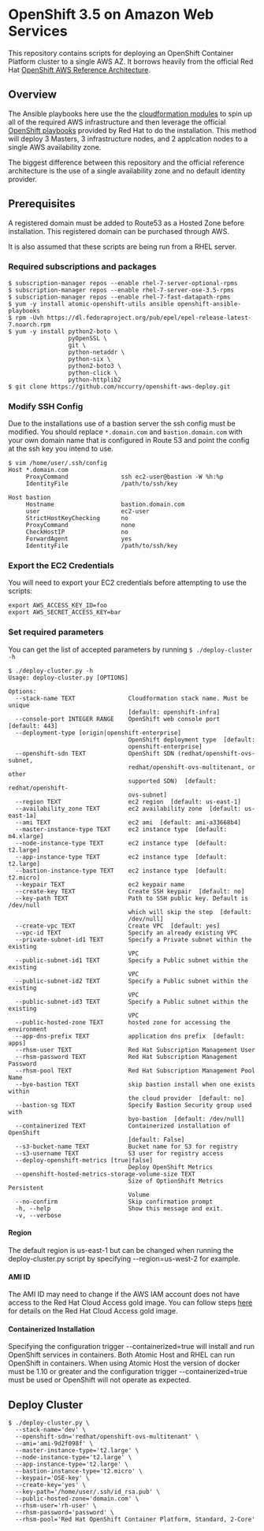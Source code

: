 # OpenShift 3.5 on Amazon Web Services
This repository contains scripts for deploying an OpenShift Container Platform cluster to a single AWS AZ. It borrows heavily from the official Red Hat [OpenShift AWS Reference Architecture](https://github.com/openshift/openshift-ansible-contrib/tree/master/reference-architecture/aws-ansible).

## Overview
The Ansible playbooks here use the the [cloudformation modules](http://docs.ansible.com/ansible/latest/cloudformation_module.html) to spin up all of the required AWS infrastructure and then leverage the official [OpenShift playbooks](https://github.com/openshift/openshift-ansible/tree/release-1.5/playbooks/byo) provided by Red Hat to do the installation. This method will deploy 3 Masters, 3 infrastructure nodes, and 2 applcation nodes to a single AWS availability zone.

The biggest difference between this repository and the official reference architecture is the use of a single availability zone and no default identity provider.

## Prerequisites
A registered domain must be added to Route53 as a Hosted Zone before installation.  This registered domain can be purchased through AWS.

It is also assumed that these scripts are being run from a RHEL server.

### Required subscriptions and packages
```
$ subscription-manager repos --enable rhel-7-server-optional-rpms
$ subscription-manager repos --enable rhel-7-server-ose-3.5-rpms
$ subscription-manager repos --enable rhel-7-fast-datapath-rpms
$ yum -y install atomic-openshift-utils ansible openshift-ansible-playbooks
$ rpm -Uvh https://dl.fedoraproject.org/pub/epel/epel-release-latest-7.noarch.rpm
$ yum -y install python2-boto \
                 pyOpenSSL \
                 git \
                 python-netaddr \
                 python-six \
                 python2-boto3 \
                 python-click \
                 python-httplib2
$ git clone https://github.com/nccurry/openshift-aws-deploy.git
```

### Modify SSH Config
Due to the installations use of a bastion server the ssh config must be modified.
You should replace ```*.domain.com``` and ```bastion.domain.com``` with your own domain name that is configured in Route 53 and point the config at the ssh key you intend to use.
```
$ vim /home/user/.ssh/config
Host *.domain.com
     ProxyCommand               ssh ec2-user@bastion -W %h:%p
     IdentityFile               /path/to/ssh/key

Host bastion
     Hostname                   bastion.domain.com
     user                       ec2-user
     StrictHostKeyChecking      no
     ProxyCommand               none
     CheckHostIP                no
     ForwardAgent               yes
     IdentityFile               /path/to/ssh/key

```
### Export the EC2 Credentials
You will need to export your EC2 credentials before attempting to use the
scripts:
```
export AWS_ACCESS_KEY_ID=foo
export AWS_SECRET_ACCESS_KEY=bar
```

### Set required parameters
You can get the list of accepted parameters by running ```$ ./deploy-cluster -h```
```shell
$ ./deploy-cluster.py -h
Usage: deploy-cluster.py [OPTIONS]

Options:
  --stack-name TEXT               Cloudformation stack name. Must be unique
                                  [default: openshift-infra]
  --console-port INTEGER RANGE    OpenShift web console port  [default: 443]
  --deployment-type [origin|openshift-enterprise]
                                  OpenShift deployment type  [default:
                                  openshift-enterprise]
  --openshift-sdn TEXT            OpenShift SDN (redhat/openshift-ovs-subnet,
                                  redhat/openshift-ovs-multitenant, or other
                                  supported SDN)  [default: redhat/openshift-
                                  ovs-subnet]
  --region TEXT                   ec2 region  [default: us-east-1]
  --availability_zone TEXT        ec2 availability zone  [default: us-east-1a]
  --ami TEXT                      ec2 ami  [default: ami-a33668b4]
  --master-instance-type TEXT     ec2 instance type  [default: m4.xlarge]
  --node-instance-type TEXT       ec2 instance type  [default: t2.large]
  --app-instance-type TEXT        ec2 instance type  [default: t2.large]
  --bastion-instance-type TEXT    ec2 instance type  [default: t2.micro]
  --keypair TEXT                  ec2 keypair name
  --create-key TEXT               Create SSH keypair  [default: no]
  --key-path TEXT                 Path to SSH public key. Default is /dev/null
                                  which will skip the step  [default:
                                  /dev/null]
  --create-vpc TEXT               Create VPC  [default: yes]
  --vpc-id TEXT                   Specify an already existing VPC
  --private-subnet-id1 TEXT       Specify a Private subnet within the existing
                                  VPC
  --public-subnet-id1 TEXT        Specify a Public subnet within the existing
                                  VPC
  --public-subnet-id2 TEXT        Specify a Public subnet within the existing
                                  VPC
  --public-subnet-id3 TEXT        Specify a Public subnet within the existing
                                  VPC
  --public-hosted-zone TEXT       hosted zone for accessing the environment
  --app-dns-prefix TEXT           application dns prefix  [default: apps]
  --rhsm-user TEXT                Red Hat Subscription Management User
  --rhsm-password TEXT            Red Hat Subscription Management Password
  --rhsm-pool TEXT                Red Hat Subscription Management Pool Name
  --byo-bastion TEXT              skip bastion install when one exists within
                                  the cloud provider  [default: no]
  --bastion-sg TEXT               Specify Bastion Security group used with
                                  byo-bastion  [default: /dev/null]
  --containerized TEXT            Containerized installation of OpenShift
                                  [default: False]
  --s3-bucket-name TEXT           Bucket name for S3 for registry
  --s3-username TEXT              S3 user for registry access
  --deploy-openshift-metrics [true|false]
                                  Deploy OpenShift Metrics
  --openshift-hosted-metrics-storage-volume-size TEXT
                                  Size of OptionShift Metrics Persistent
                                  Volume
  --no-confirm                    Skip confirmation prompt
  -h, --help                      Show this message and exit.
  -v, --verbose
```

#### Region
The default region is us-east-1 but can be changed when running the deploy-cluster.py script by specifying --region=us-west-2 for example.

#### AMI ID
The AMI ID may need to change if the AWS IAM account does not have access to the Red Hat Cloud Access gold image. You can follow steps [here](https://access.redhat.com/articles/2962171) for details on the Red Hat Cloud Access gold image.

#### Containerized Installation
Specifying the configuration trigger --containerized=true will install and run OpenShift services in containers. Both Atomic Host and RHEL can run OpenShift in containers. When using Atomic Host the version of docker must be 1.10 or greater and the configuration trigger --containerized=true must be used or OpenShift will not operate as expected.

## Deploy Cluster
```shell
$ ./deploy-cluster.py \
  --stack-name='dev' \
  --openshift-sdn='redhat/openshift-ovs-multitenant' \
  --ami='ami-9d2f098f' \
  --master-instance-type='t2.large' \
  --node-instance-type='t2.large' \
  --app-instance-type='t2.large' \
  --bastion-instance-type='t2.micro' \
  --keypair='OSE-key' \
  --create-key='yes' \
  --key-path='/home/user/.ssh/id_rsa.pub' \
  --public-hosted-zone='domain.com' \
  --rhsm-user='rh-user' \
  --rhsm-password='password' \
  --rhsm-pool='Red Hat OpenShift Container Platform, Standard, 2-Core'
```